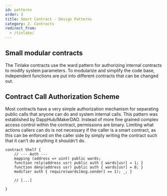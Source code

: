 ```yaml
---
id: patterns
order: 3
title: Smart Contract - Design Patterns
category: 2. Contracts
redirect_from:
  - /tinlake/
---
```


## Small modular contracts
The Tinlake contracts use the ward pattern for authorizing internal contracts to modify system parameters. To modularize and simplify the code base, independent functions are put into different contracts that can be changed out. 

## Contract Call Authorization Scheme
Most contracts have a very simple authorization mechanism for separating public calls that anyone can do and system internal calls. This pattern was established by DappHub/MakerDAO. Instead of more fine grained complex access control within the contract, permissions are binary. Limiting what actions callers can do is not necessary if the caller is a smart contract, as this can be enforced on the caller side by simply writing the contract such that it can't do anything it shouldn't do.


```solidity,
contract Shelf {
    // --- Auth ---
    mapping (address => uint) public wards;
    function rely(address usr) public auth { wards[usr] = 1; }
    function deny(address usr) public auth { wards[usr] = 0; }
    modifier auth { require(wards[msg.sender] == 1); _; }

    // [...]

}
```
